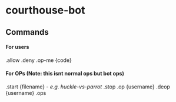 # courthouse-bot

## Commands

#### For users
.allow
.deny
.op-me {code}

#### For OPs (Note: this isnt normal ops but bot ops)
.start {filename} - *e.g. huckle-vs-parrot*
.stop
.op {username}
.deop {username}
.ops
